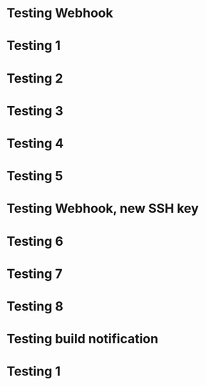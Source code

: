 # Testing Webhook
# Testing 1
# Testing 2
# Testing 3
# Testing 4
# Testing 5

# Testing Webhook, new SSH key
# Testing 6
# Testing 7
# Testing 8

# Testing build notification
# Testing 1
